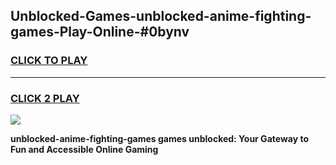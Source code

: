 
## Unblocked-Games-unblocked-anime-fighting-games-Play-Online-#0bynv
<h3>
<a href="https://premium.freeplayer.one?title=unblocked-anime-fighting-games&ref=27F">CLICK TO PLAY</a></h3>
<hr>

<h3>
<a href="https://premium.freeplayer.one?title=unblocked-anime-fighting-games&ref=27F">CLICK 2 PLAY</a>
  
</h3>

<a href="https://premium.freeplayer.one?title=unblocked-anime-fighting-games&ref=27F"><img src="https://clearcache.store/games.png"></a>


**unblocked-anime-fighting-games games unblocked: Your Gateway to Fun and Accessible Online Gaming**

